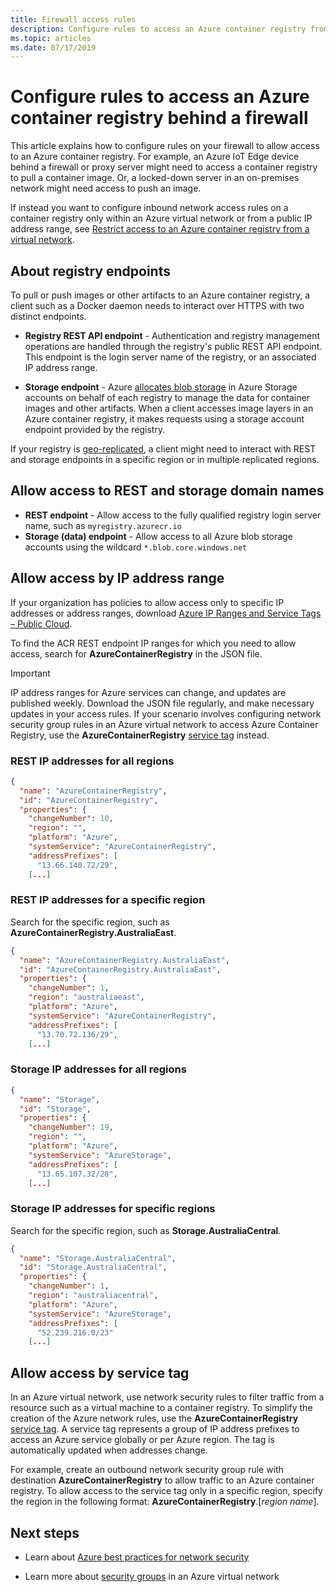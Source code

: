 ```yaml
---
title: Firewall access rules
description: Configure rules to access an Azure container registry from behind a firewall, by allowing access to ("whitelisting") REST API and storage endpoint domain names or service-specific IP address ranges.
ms.topic: articles
ms.date: 07/17/2019
---
```


# Configure rules to access an Azure container registry behind a firewall

This article explains how to configure rules on your firewall to allow access to an Azure container registry. For example, an Azure IoT Edge device behind a firewall or proxy server might need to access a container registry to pull a container image. Or, a locked-down server in an on-premises network might need access to push an image.

If instead you want to configure inbound network access rules on a container registry only within an Azure virtual network or from a public IP address range, see [Restrict access to an Azure container registry from a virtual network](container-registry-vnet.md).

## About registry endpoints

To pull or push images or other artifacts to an Azure container registry, a client such as a Docker daemon needs to interact over HTTPS with two distinct endpoints.

* **Registry REST API endpoint** - Authentication and registry management operations are handled through the registry's public REST API endpoint. This endpoint is the login server name of the registry, or an associated IP address range. 

* **Storage endpoint** - Azure [allocates blob storage](container-registry-storage.md) in Azure Storage accounts on behalf of each registry to manage the data for container images and other artifacts. When a client accesses image layers in an Azure container registry, it makes requests using a storage account endpoint provided by the registry.

If your registry is [geo-replicated](container-registry-geo-replication.md), a client might need to interact with REST and storage endpoints in a specific region or in multiple replicated regions.

## Allow access to REST and storage domain names

* **REST endpoint** - Allow access to the fully qualified registry login server name, such as  `myregistry.azurecr.io`
* **Storage (data) endpoint** - Allow access to all Azure blob storage accounts using the wildcard `*.blob.core.windows.net`


## Allow access by IP address range

If your organization has policies to allow access only to specific IP addresses or address ranges, download [Azure IP Ranges and Service Tags – Public Cloud](https://www.microsoft.com/download/details.aspx?id=56519).

To find the ACR REST endpoint IP ranges for which you need to allow access, search for **AzureContainerRegistry** in the JSON file.

> [!IMPORTANT]
> IP address ranges for Azure services can change, and updates are published weekly. Download the JSON file regularly, and make necessary updates in your access rules. If your scenario involves configuring network security group rules in an Azure virtual network to access Azure Container Registry, use the **AzureContainerRegistry** [service tag](#allow-access-by-service-tag) instead.
>

### REST IP addresses for all regions

```json
{
  "name": "AzureContainerRegistry",
  "id": "AzureContainerRegistry",
  "properties": {
    "changeNumber": 10,
    "region": "",
    "platform": "Azure",
    "systemService": "AzureContainerRegistry",
    "addressPrefixes": [
      "13.66.140.72/29",
    [...]
```

### REST IP addresses for a specific region

Search for the specific region, such as **AzureContainerRegistry.AustraliaEast**.

```json
{
  "name": "AzureContainerRegistry.AustraliaEast",
  "id": "AzureContainerRegistry.AustraliaEast",
  "properties": {
    "changeNumber": 1,
    "region": "australiaeast",
    "platform": "Azure",
    "systemService": "AzureContainerRegistry",
    "addressPrefixes": [
      "13.70.72.136/29",
    [...]
```

### Storage IP addresses for all regions

```json
{
  "name": "Storage",
  "id": "Storage",
  "properties": {
    "changeNumber": 19,
    "region": "",
    "platform": "Azure",
    "systemService": "AzureStorage",
    "addressPrefixes": [
      "13.65.107.32/28",
    [...]
```

### Storage IP addresses for specific regions

Search for the specific region, such as **Storage.AustraliaCentral**.

```json
{
  "name": "Storage.AustraliaCentral",
  "id": "Storage.AustraliaCentral",
  "properties": {
    "changeNumber": 1,
    "region": "australiacentral",
    "platform": "Azure",
    "systemService": "AzureStorage",
    "addressPrefixes": [
      "52.239.216.0/23"
    [...]
```

## Allow access by service tag

In an Azure virtual network, use network security rules to filter traffic from a resource such as a virtual machine to a container registry. To simplify the creation of the Azure network rules, use the **AzureContainerRegistry** [service tag](../virtual-network/security-overview.md#service-tags). A service tag represents a group of IP address prefixes to access an Azure service globally or per Azure region. The tag is automatically updated when addresses change. 

For example, create an outbound network security group rule with destination **AzureContainerRegistry** to allow traffic to an Azure container registry. To allow access to the service tag only in a specific region, specify the region in the following format: **AzureContainerRegistry**.[*region name*].

## Next steps

* Learn about [Azure best practices for network security](../security/fundamentals/network-best-practices.md)

* Learn more about [security groups](/azure/virtual-network/security-overview) in an Azure virtual network



<!-- IMAGES -->

<!-- LINKS - External -->

<!-- LINKS - Internal -->

